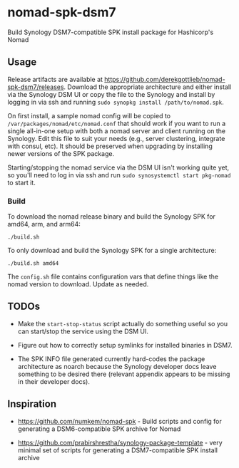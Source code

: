 # nomad-spk-dsm7

Build Synology DSM7-compatible SPK install package for Hashicorp's Nomad

## Usage

Release artifacts are available at
https://github.com/derekgottlieb/nomad-spk-dsm7/releases. Download the
appropriate architecture and either install via the Synology DSM UI or copy the
file to the Synology and install by logging in via ssh and running `sudo
synopkg install /path/to/nomad.spk`.

On first install, a sample nomad config will be copied to
`/var/packages/nomad/etc/nomad.conf` that should work if you want to run a
single all-in-one setup with both a nomad server and client running on the
Synology. Edit this file to suit your needs (e.g., server clustering, integrate
with consul, etc). It should be preserved when upgrading by installing newer
versions of the SPK package.

Starting/stopping the nomad service via the DSM UI isn't working quite yet, so
you'll need to log in via ssh and run `sudo synosystemctl start pkg-nomad` to
start it.

### Build

To download the nomad release binary and build the Synology SPK for amd64, arm, and arm64:
```
./build.sh
```

To only download and build the Synology SPK for a single architecture:
```
./build.sh amd64
```

The `config.sh` file contains configuration vars that define things like the
nomad version to download. Update as needed.

## TODOs

* Make the `start-stop-status` script actually do something useful so you can
  start/stop the service using the DSM UI.

* Figure out how to correctly setup symlinks for installed binaries in DSM7.

* The SPK INFO file generated currently hard-codes the package architecture as
  noarch because the Synology developer docs leave something to be desired
  there (relevant appendix appears to be missing in their developer docs).

## Inspiration

* https://github.com/numkem/nomad-spk - Build scripts and config for generating
  a DSM6-compatible SPK archive for Nomad

* https://github.com/prabirshrestha/synology-package-template - very minimal
  set of scripts for generating a DSM7-compatible SPK install archive
